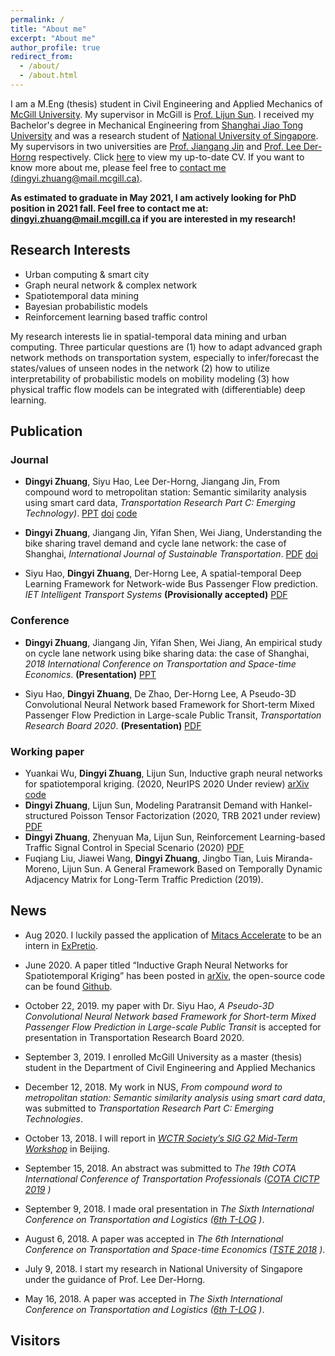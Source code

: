 ```yaml
---
permalink: /
title: "About me"
excerpt: "About me"
author_profile: true
redirect_from: 
  - /about/
  - /about.html
---
```

I am a M.Eng (thesis) student in Civil Engineering and Applied Mechanics of <u>McGill University</u>. My supervisor in McGill is [Prof. Lijun Sun](https://lijunsun.github.io/). I received my Bachelor's degree in Mechanical Engineering from <u>Shanghai Jiao Tong University</u> and was a research student of <u>National University of Singapore</u>. My supervisors in two universities are [Prof. Jiangang Jin](http://naoce.sjtu.edu.cn/en/teachershow.aspx?info_lb=24&info_id=8&flag=2) and  [Prof. Lee Der-Horng](https://www.eng.nus.edu.sg/cee/staff/lee-der-horng/) respectively. Click [here](http://zhuangdingyi.github.io/files/zhuang_dingyi_cv.pdf) to view my up-to-date CV. If you want to know more about me, please feel free to [contact me (dingyi.zhuang@mail.mcgill.ca)](mailto:dingyi.zhuang@mail.mcgill.ca).


**As estimated to graduate in May 2021, I am actively looking for PhD position in 2021 fall. Feel free to contact me at: dingyi.zhuang@mail.mcgill.ca if you are interested in my research!**

## Research Interests

* Urban computing & smart city
* Graph neural network & complex network 
* Spatiotemporal data mining
* Bayesian probabilistic models
* Reinforcement learning based traffic control

My research interests lie in spatial-temporal data mining and urban computing. Three particular questions are (1) how to adapt advanced graph network methods on transportation system, especially to infer/forecast the states/values of unseen nodes in the network (2) how to utilize interpretability of probabilistic models on mobility modeling (3) how physical traffic flow models can be integrated with (differentiable) deep learning.

## Publication
### Journal
* **Dingyi Zhuang**, Siyu Hao, Lee Der-Horng, Jiangang Jin, From compound word to metropolitan station: Semantic similarity analysis
using smart card data, *Transportation Research Part C: Emerging Technology)*. [PPT](https://zhuangdingyi.github.io/files/Final_report_prof_lee.pdf) [doi](https://doi.org/10.1016/j.trc.2020.02.017) [code](https://github.com/ZhuangDingyi/From-Compound-Word-to-Metro-Stations)

* **Dingyi Zhuang**, Jiangang Jin, Yifan Shen, Wei Jiang, Understanding the bike sharing travel demand and cycle lane network: the case of Shanghai, *International Journal of Sustainable Transportation*. [PDF](https://zhuangdingyi.github.io/files/full-manuscript.pdf) [doi](https://www.tandfonline.com/doi/full/10.1080/15568318.2019.1699209)

* Siyu Hao, **Dingyi Zhuang**, Der-Horng Lee, A spatial-temporal Deep Learning Framework for Network-wide Bus Passenger Flow prediction. *IET Intelligent Transport Systems* **(Provisionally accepted)** [PDF](https://zhuangdingyi.github.io/files/bus_flow_pred.pdf)

### Conference
* **Dingyi Zhuang**, Jiangang Jin, Yifan Shen, Wei Jiang, An empirical study on cycle lane network using bike sharing data: the case of Shanghai, *2018 International Conference on Transportation and Space-time Economics*. **(Presentation)** [PPT](https://zhuangdingyi.github.io/files/2018-08-23-Pre-Bikesharing.pdf)

* Siyu Hao, **Dingyi Zhuang**, De Zhao, Der-Horng Lee, A Pseudo-3D Convolutional Neural Network based Framework for Short-term Mixed Passenger Flow Prediction in Large-scale Public Transit, *Transportation Research Board 2020*. **(Presentation)** [PDF](https://zhuangdingyi.github.io/files/pseudo3d.pdf)

### Working paper
* Yuankai Wu, **Dingyi Zhuang**, Lijun Sun, Inductive graph neural networks for spatiotemporal kriging. (2020, NeurIPS 2020 Under review) [arXiv](https://arxiv.org/abs/2006.07527) [code](https://github.com/Kaimaoge/IGNNK)
* **Dingyi Zhuang**, Lijun Sun, Modeling Paratransit Demand with Hankel-structured Poisson Tensor Factorization (2020, TRB 2021 under review) [PDF](https://zhuangdingyi.github.io/files/sparse_demand_estimation.pdf)
* **Dingyi Zhuang**, Zhenyuan Ma, Lijun Sun, Reinforcement Learning-based Traffic Signal Control in Special Scenario (2020) [PDF](https://zhuangdingyi.github.io/files/rl_control.pdf)
* Fuqiang Liu, Jiawei Wang, **Dingyi Zhuang**, Jingbo Tian, Luis Miranda-Moreno, Lijun Sun. A General Framework Based on Temporally Dynamic Adjacency Matrix for Long-Term Traffic Prediction (2019).

## News
* Aug 2020. I luckily passed the application of [Mitacs Accelerate](https://www.mitacs.ca/en/programs/accelerate) to be an intern in [ExPretio](http://www.expretio.com/).

* June 2020. A paper titled “Inductive Graph Neural Networks for Spatiotemporal Kriging” has been posted in [arXiv](https://arxiv.org/abs/2006.07527), the open-source code can be found [Github](https://github.com/Kaimaoge/IGNNK).

* October 22, 2019. my paper with Dr. Siyu Hao, *A Pseudo-3D Convolutional Neural Network based Framework for Short-term Mixed Passenger Flow Prediction in Large-scale Public Transit* is accepted for presentation in Transportation Research Board 2020.

* September 3, 2019. I enrolled McGill University as a master (thesis) student in the Department of Civil Engineering and Applied Mechanics

* December 12, 2018. My work in NUS, *From compound word to metropolitan station: Semantic similarity analysis using smart card data*, was submitted to *Transportation Research Part C: Emerging Technologies*.

* October 13, 2018. I will report in [*WCTR Society’s SIG G2 Mid-Term Workshop*](http://e242.zserv.tuwien.ac.at/fileadmin/mediapool-verkehrsplanung/Diverse/Links/CfP_WCTR_SIG2_mid-term_event_final_v1.pdf) in Beijing.

* September 15, 2018. An abstract was submitted to *The 19th COTA International Conference of Transportation Professionals ([COTA CICTP 2019](http://cota-home.org/CICTP/CICTP_2019/Authors_CFP.html) )*

* September 9, 2018. I made oral presentation in *The Sixth International Conference on Transportation and Logistics ([6th T-LOG](http://tlog2018.cicts-dmu.com/) )*.

* August 6, 2018. A paper was accepted in *The 6th International Conference on Transportation and Space-time Economics ([TSTE 2018](http://tste.bjtu.edu.cn/) )*.

* July 9, 2018. I start my research in National University of Singapore under the guidance of Prof. Lee Der-Horng.

* May 16, 2018. A paper was accepted in *The Sixth International Conference on Transportation and Logistics ([6th T-LOG](http://tlog2018.cicts-dmu.com/) )*.


## Visitors

<script type="text/javascript" id="clustrmaps" src="//cdn.clustrmaps.com/map_v2.js?cl=ffffff&w=600&t=tt&d=IOfsTsg_5cgvk99-MCQe3awPo4ClF2ymszy36Pzp-sI&co=2d78ad&cmo=3acc3a&cmn=ff5353&ct=ffffff"></scrip
